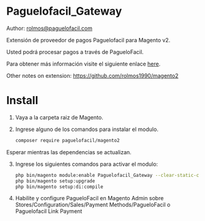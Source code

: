 Paguelofacil_Gateway
======================

Author: [rolmos@paguelofacil.com](mailto:rolmos@paguelofacil)

Extensión de proveedor de pagos Paguelofacil para Magento v2.

Usted podrá procesar pagos a través de PagueloFacil.

Para obtener más información visite el siguiente enlace [here](https://developers.paguelofacil.com/ecommerce/magento).

Other notes on extension: https://github.com/rolmos1990/magento2

Install
=======

1. Vaya a la carpeta raiz de Magento.

2. Ingrese alguno de los comandos para instalar el modulo.

    ```bash
    composer require paguelofacil/magento2
    ```
Esperar mientras las dependencias se actualizan.

3. Ingrese los siguientes comandos para activar el modulo:

    ```bash
    php bin/magento module:enable Paguelofacil_Gateway --clear-static-content
    php bin/magento setup:upgrade
   php bin/magento setup:di:compile
    ```
4. Habilite y configure PagueloFacil en Magento Admin sobre Stores/Configuration/Sales/Payment Methods/PagueloFacil o Paguelofacil Link Payment


